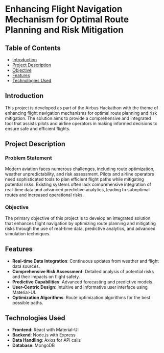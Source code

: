 # Enhancing Flight Navigation Mechanism for Optimal Route Planning and Risk Mitigation

## Table of Contents
- [Introduction](#introduction)
- [Project Description](#project-description)
- [Objective](#objective)
- [Features](#features)
- [Technologies Used](#technologies-used)

## Introduction
This project is developed as part of the Airbus Hackathon with the theme of enhancing flight navigation mechanisms for optimal route planning and risk mitigation. The solution aims to provide a comprehensive and integrated tool that assists pilots and airline operators in making informed decisions to ensure safe and efficient flights.

## Project Description
### Problem Statement
Modern aviation faces numerous challenges, including route optimization, weather unpredictability, and risk assessment. Pilots and airline operators need sophisticated tools to plan efficient flight paths while mitigating potential risks. Existing systems often lack comprehensive integration of real-time data and advanced predictive analytics, leading to suboptimal routes and increased operational risks.

### Objective
The primary objective of this project is to develop an integrated solution that enhances flight navigation by optimizing route planning and mitigating risks through the use of real-time data, predictive analytics, and advanced simulation techniques.

## Features
- **Real-time Data Integration**: Continuous updates from weather and flight data sources.
- **Comprehensive Risk Assessment**: Detailed analysis of potential risks and their impacts on flight safety.
- **Predictive Capabilities**: Advanced forecasting and predictive models.
- **User-Centric Design**: Intuitive and informative user interface using Material-UI.
- **Optimization Algorithms**: Route optimization algorithms for the best possible paths.

## Technologies Used
- **Frontend**: React with Material-UI
- **Backend**: Node.js with Express
- **Data Handling**: Axios for API calls
- **Database**: MongoDB



